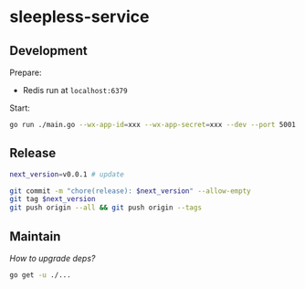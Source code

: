 # sleepless-service

## Development

Prepare:

  - Redis run at `localhost:6379`

Start:

```bash
go run ./main.go --wx-app-id=xxx --wx-app-secret=xxx --dev --port 5001
```

## Release

```bash
next_version=v0.0.1 # update

git commit -m "chore(release): $next_version" --allow-empty
git tag $next_version
git push origin --all && git push origin --tags
```

## Maintain

*How to upgrade deps?*

```bash
go get -u ./...
```
